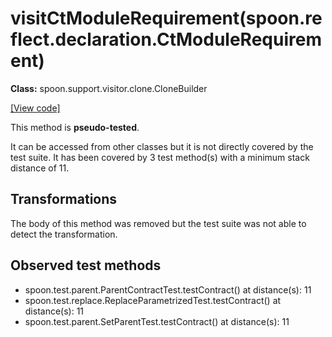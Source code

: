 # visitCtModuleRequirement(spoon.reflect.declaration.CtModuleRequirement)

**Class:** spoon.support.visitor.clone.CloneBuilder

[[View code]](https://github.com/INRIA/spoon/blob/fd878bc71b73fc1da82356eaa6578f760c70f0de/src/main/java//spoon/support/visitor/clone/CloneBuilder.java#L285)

This method is **pseudo-tested**.


It can be accessed from other classes but it is not directly covered by the test suite. 
It has been covered by 3 test method(s) with a minimum stack distance of 11.

## Transformations

The body of this method was removed but the test suite was not able to detect the transformation.



## Observed test methods

* spoon.test.parent.ParentContractTest.testContract() at distance(s): 11
* spoon.test.replace.ReplaceParametrizedTest.testContract() at distance(s): 11
* spoon.test.parent.SetParentTest.testContract() at distance(s): 11

